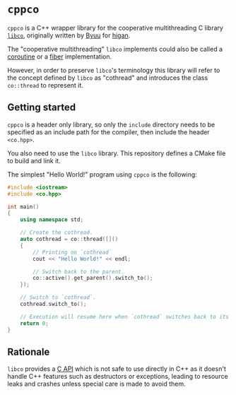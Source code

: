 `cppco`
=======

`cppco` is a C++ wrapper library for the cooperative multithreading C library
[`libco`](https://github.com/higan-emu/libco), originally written by
[Byuu](https://en.wikipedia.org/wiki/Near_(programmer)) for
[higan](https://github.com/higan-emu/higan).

The "cooperative multithreading" `libco` implements could also be called a
[coroutine](https://en.wikipedia.org/wiki/Coroutine) or a
[fiber](https://en.wikipedia.org/wiki/Fiber_(computer_science)) implementation.

However, in order to preserve `libco`'s terminology this library will refer to
the concept defined by `libco` as "cothread" and introduces the class
`co::thread` to represent it.

Getting started
---------------

`cppco` is a header only library, so only the `include` directory needs to be
specified as an include path for the compiler, then include the header
`<co.hpp>`.

You also need to use the `libco` library. This repository defines a CMake file
to build and link it.

The simplest "Hello World!" program using `cppco` is the following:

```cpp
#include <iostream>
#include <co.hpp>

int main()
{
	using namespace std;

	// Create the cothread.
	auto cothread = co::thread([]()
	{
		// Printing on `cothread`
		cout << "Hello World!" << endl;

		// Switch back to the parent.
		co::active().get_parent().switch_to();
	});

	// Switch to `cothread`.
	cothread.switch_to();

	// Execution will resume here when `cothread` switches back to its parent.
	return 0;
}
```

Rationale
---------

`libco` provides a
[C API](https://github.com/higan-emu/libco/blob/master/doc/usage.md) which is
not safe to use directly in C++ as it doesn't handle C++ features such as
destructors or exceptions, leading to resource leaks and crashes unless special
care is made to avoid them.
